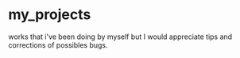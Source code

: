 # my_projects
works that i've been doing by myself but I would appreciate tips and corrections of possibles bugs.
